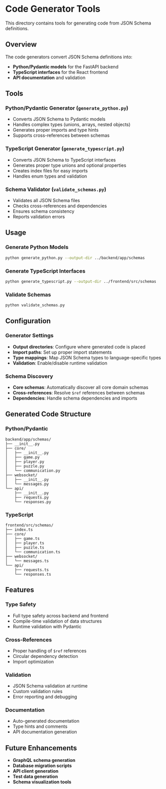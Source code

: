 # Code Generator Tools

This directory contains tools for generating code from JSON Schema definitions.

## Overview

The code generators convert JSON Schema definitions into:
- **Python/Pydantic models** for the FastAPI backend
- **TypeScript interfaces** for the React frontend
- **API documentation** and validation

## Tools

### Python/Pydantic Generator (`generate_python.py`)
- Converts JSON Schema to Pydantic models
- Handles complex types (unions, arrays, nested objects)
- Generates proper imports and type hints
- Supports cross-references between schemas

### TypeScript Generator (`generate_typescript.py`)
- Converts JSON Schema to TypeScript interfaces
- Generates proper type unions and optional properties
- Creates index files for easy imports
- Handles enum types and validation

### Schema Validator (`validate_schemas.py`)
- Validates all JSON Schema files
- Checks cross-references and dependencies
- Ensures schema consistency
- Reports validation errors

## Usage

### Generate Python Models
```bash
python generate_python.py --output-dir ../backend/app/schemas
```

### Generate TypeScript Interfaces
```bash
python generate_typescript.py --output-dir ../frontend/src/schemas
```

### Validate Schemas
```bash
python validate_schemas.py
```

## Configuration

### Generator Settings
- **Output directories**: Configure where generated code is placed
- **Import paths**: Set up proper import statements
- **Type mappings**: Map JSON Schema types to language-specific types
- **Validation**: Enable/disable runtime validation

### Schema Discovery
- **Core schemas**: Automatically discover all core domain schemas
- **Cross-references**: Resolve `$ref` references between schemas
- **Dependencies**: Handle schema dependencies and imports

## Generated Code Structure

### Python/Pydantic
```
backend/app/schemas/
├── __init__.py
├── core/
│   ├── __init__.py
│   ├── game.py
│   ├── player.py
│   ├── puzzle.py
│   └── communication.py
├── websocket/
│   ├── __init__.py
│   └── messages.py
└── api/
    ├── __init__.py
    ├── requests.py
    └── responses.py
```

### TypeScript
```
frontend/src/schemas/
├── index.ts
├── core/
│   ├── game.ts
│   ├── player.ts
│   ├── puzzle.ts
│   └── communication.ts
├── websocket/
│   └── messages.ts
└── api/
    ├── requests.ts
    └── responses.ts
```

## Features

### Type Safety
- Full type safety across backend and frontend
- Compile-time validation of data structures
- Runtime validation with Pydantic

### Cross-References
- Proper handling of `$ref` references
- Circular dependency detection
- Import optimization

### Validation
- JSON Schema validation at runtime
- Custom validation rules
- Error reporting and debugging

### Documentation
- Auto-generated documentation
- Type hints and comments
- API documentation generation

## Future Enhancements

- **GraphQL schema generation**
- **Database migration scripts**
- **API client generation**
- **Test data generation**
- **Schema visualization tools** 